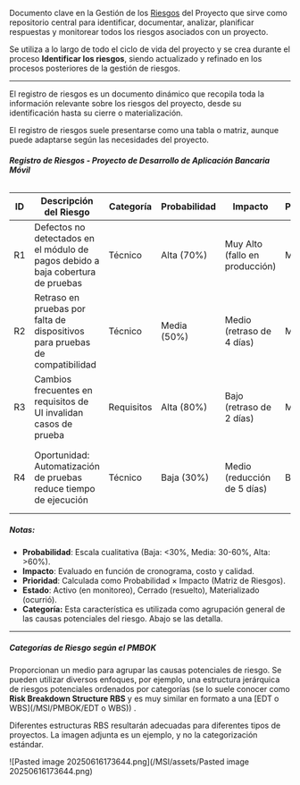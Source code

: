 Documento clave en la Gestión de los [Riesgos](/MSI/PMBOK/Riesgos) del Proyecto que sirve como repositorio central para identificar, documentar, analizar, planificar respuestas y monitorear todos los riesgos asociados con un proyecto.

Se utiliza a lo largo de todo el ciclo de vida del proyecto y se crea durante el proceso **Identificar los riesgos**, siendo actualizado y refinado en los procesos posteriores de la gestión de riesgos.
****
El registro de riesgos es un documento dinámico que recopila toda la información relevante sobre los riesgos del proyecto, desde su identificación hasta su cierre o materialización.

El registro de riesgos suele presentarse como una tabla o matriz, aunque puede adaptarse según las necesidades del proyecto.
###### **Registro de Riesgos - Proyecto de Desarrollo de Aplicación Bancaria Móvil**

| ID  | Descripción del Riesgo                                                          | Categoría  | Probabilidad | Impacto                        | Prioridad | Estrategia de Respuesta                                     | Responsable         | Estado | Acciones                                                      |
| --- | ------------------------------------------------------------------------------- | ---------- | ------------ | ------------------------------ | --------- | ----------------------------------------------------------- | ------------------- | ------ | ------------------------------------------------------------- |
| R1  | Defectos no detectados en el módulo de pagos debido a baja cobertura de pruebas | Técnico    | Alta (70%)   | Muy Alto (fallo en producción) | Muy Alta  | Mitigar: Aumentar pruebas automatizadas y de estrés         | Equipo de Testing   | Activo | Diseño de casos de prueba completado; automatización en curso |
| R2  | Retraso en pruebas por falta de dispositivos para pruebas de compatibilidad     | Técnico    | Media (50%)  | Medio (retraso de 4 días)      | Media     | Mitigar: Usar emuladores en la nube                         | Equipo de QA        | Activo | Contrato con proveedor de emuladores firmado                  |
| R3  | Cambios frecuentes en requisitos de UI invalidan casos de prueba                | Requisitos | Alta (80%)   | Bajo (retraso de 2 días)       | Media     | Aceptar: Tolerar retraso menor; monitorear cambios          | Analista de Negocio | Activo | Reuniones semanales con el cliente para revisar requisitos    |
| R4  | Oportunidad: Automatización de pruebas reduce tiempo de ejecución               | Técnico    | Baja (30%)   | Medio (reducción de 5 días)    | Baja      | Mejorar: Capacitar equipo en herramientas de automatización | Líder de Proyecto   | Activo | Curso de automatización programado para la próxima semana     |

##### Notas:
- **Probabilidad**: Escala cualitativa (Baja: <30%, Media: 30-60%, Alta: >60%).
- **Impacto**: Evaluado en función de cronograma, costo y calidad.
- **Prioridad**: Calculada como Probabilidad × Impacto (Matriz de Riesgos).
- **Estado**: Activo (en monitoreo), Cerrado (resuelto), Materializado (ocurrió).
- **Categoría:** Esta característica es utilizada como agrupación general de las causas potenciales del riesgo. Abajo se las detalla.
****
##### **Categorías de Riesgo según el PMBOK**
Proporcionan un medio para agrupar las causas potenciales de riesgo. Se pueden utilizar diversos enfoques, por ejemplo, una estructura jerárquica de riesgos potenciales ordenados por categorías (se lo suele conocer como **Risk Breakdown Structure RBS** y es muy similar en formato a una [EDT o WBS](/MSI/PMBOK/EDT o WBS)) .

Diferentes estructuras RBS resultarán adecuadas para diferentes tipos de proyectos. La imagen adjunta es un ejemplo, y no la categorización estándar.

![Pasted image 20250616173644.png](/MSI/assets/Pasted image 20250616173644.png)